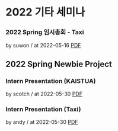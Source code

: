# 2022 기타 세미나

### 2022 Spring 임시총회 - Taxi

by suwon / at 2022-05-16
[PDF](https://s3.ap-northeast-2.amazonaws.com/sparcs.home/suwon_1660753366898.pdf)

## 2022 Spring Newbie Project

### Intern Presentation (KAISTUA)

by scotch / at 2022-05-30
[PDF](https://s3.ap-northeast-2.amazonaws.com/sparcs.home/scotch_1659942755016.pdf)

### Intern Presentation (Taxi)

by andy / at 2022-05-30
[PDF](https://s3.ap-northeast-2.amazonaws.com/sparcs.home/andy_1659942777418.pptx)
